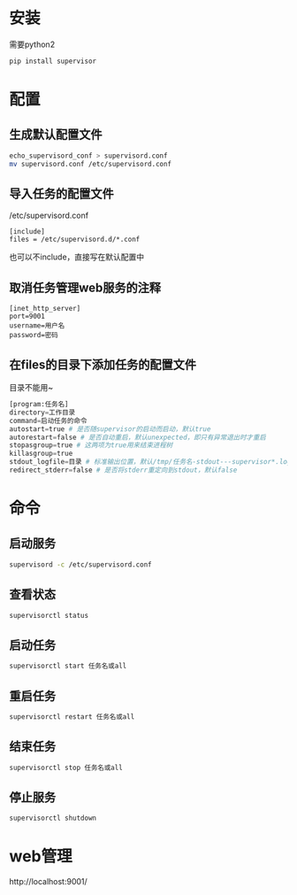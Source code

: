 # 安装
需要python2
```sh
pip install supervisor
```
# 配置
## 生成默认配置文件
```sh
echo_supervisord_conf > supervisord.conf
mv supervisord.conf /etc/supervisord.conf
```
## 导入任务的配置文件
/etc/supervisord.conf
```
[include]
files = /etc/supervisord.d/*.conf
```
也可以不include，直接写在默认配置中
## 取消任务管理web服务的注释
```
[inet_http_server]
port=9001
username=用户名
password=密码
```
## 在files的目录下添加任务的配置文件
目录不能用~
```python
[program:任务名]
directory=工作目录
command=启动任务的命令
autostart=true # 是否随supervisor的启动而启动，默认true
autorestart=false # 是否自动重启，默认unexpected，即只有异常退出时才重启
stopasgroup=true # 这两项为true用来结束进程树
killasgroup=true
stdout_logfile=目录 # 标准输出位置，默认/tmp/任务名-stdout---supervisor*.log
redirect_stderr=false # 是否将stderr重定向到stdout，默认false
```
# 命令
## 启动服务
```sh
supervisord -c /etc/supervisord.conf
```
## 查看状态
```sh
supervisorctl status
```
## 启动任务
```sh
supervisorctl start 任务名或all
```
## 重启任务
```sh
supervisorctl restart 任务名或all
```
## 结束任务
```sh
supervisorctl stop 任务名或all
```
## 停止服务
```sh
supervisorctl shutdown
```
# web管理
http://localhost:9001/